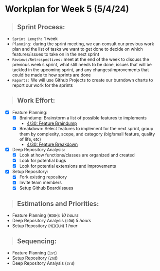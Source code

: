 # **Workplan for Week 5 (5/4/24)**

> ## **Sprint Process:**

- `Sprint Length:` 1 week
- `Planning:` during the sprint meeting, we can consult our previous work plan and the list of tasks we want to get done to decide on which features/issues to take on in the next sprint
- `Reviews/Retrospectives:` meet at the end of the week to discuss the previous week’s sprint, what still needs to be done, issues that will be tackled in the upcoming sprint, and any changes/improvements that could be made to how sprints are done
- `Reports:` We will use Github Projects to create our burndown charts to report our work for the sprints

> ## **Work Effort:**

- [x] Feature Planning:
  - [x] Braindump: Brainstorm a list of possible features to implements
    - [4/30: Feature Braindump](4_30_Feature_Braindump.pdf)
  - [x] Breakdown: Select features to implement for the next sprint, group them by complexity, scope, and category (big/small feature, quality of life, etc)
    - [4/30: Feature Breakdown](4_30_Feature_Breakdown.pdf)
- [x] Deep Repository Analysis:
  - [x] Look at how functions/classes are organized and created
  - [x] Look for potential bugs
  - [x] Look for potential extensions and improvements
- [x] Setup Repository:
  - [x] Fork existing repository
  - [x] Invite team members
  - [x] Setup Github Board/Issues

> ## **Estimations and Priorities:**

- Feature Planning (`HIGH`): _10 hours_
- Deep Repository Analysis (`LOW`) _5 hours_
- Setup Repository (`MEDIUM`) _1 hour_

> ## **Sequencing:**

- Feature Planning (`1st`)
- Setup Repository (`2nd`)
- Deep Repository Analysis (`3rd`)
